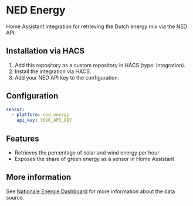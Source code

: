 # NED Energy

Home Assistant integration for retrieving the Dutch energy mix via the NED API.

## Installation via HACS
1. Add this repository as a custom repository in HACS (type: Integration).
2. Install the integration via HACS.
3. Add your NED API key to the configuration.

## Configuration
```yaml
sensor:
  - platform: ned_energy
    api_key: YOUR_API_KEY
```

## Features
- Retrieves the percentage of solar and wind energy per hour
- Exposes the share of green energy as a sensor in Home Assistant

## More information
See [Nationale Energie Dashboard](https://ned.nl/) for more information about the data source.
